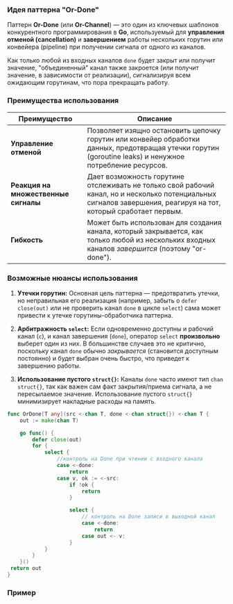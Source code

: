 ### Идея паттерна "Or-Done"
Паттерн **Or-Done** (или **Or-Channel**) — это один из ключевых шаблонов конкурентного программирования в **Go**, используемый для **управления отменой (cancellation)** и **завершением** работы нескольких горутин или конвейера (pipeline) при получении сигнала от одного из каналов.

Как только любой из входных каналов `done` будет закрыт или получит значение, "объединенный" канал также закроется (или получит значение, в зависимости от реализации), сигнализируя всем ожидающим горутинам, что пора прекращать работу.

### Преимущества использования

|**Преимущество**|**Описание**|
|---|---|
|**Управление отменой**|Позволяет изящно остановить цепочку горутин или конвейер обработки данных, предотвращая утечки горутин (goroutine leaks) и ненужное потребление ресурсов.|
|**Реакция на множественные сигналы**|Дает возможность горутине отслеживать не только свой рабочий канал, но и несколько потенциальных сигналов завершения, реагируя на тот, который сработает первым.|
|**Гибкость**|Может быть использован для создания канала, который закрывается, как только любой из нескольких входных каналов _завершится_ (поэтому "or-done").|


### Возможные нюансы использования

1. **Утечки горутин:** Основная цель паттерна — предотвратить утечки, но неправильная его реализация (например, забыть о `defer close(out)` или не проверить канал `done` в цикле `select`) сама может привести к утечке горутины-обработчика паттерна.
    
2. **Арбитражность `select`:** Если одновременно доступны и рабочий канал (`c`), и канал завершения (`done`), оператор `select` **произвольно** выберет один из них. В большинстве случаев это не критично, поскольку канал `done` обычно _закрывается_ (становится доступным постоянно) и будет выбран очень быстро, что приведет к завершению работы.
    
3. **Использование пустого `struct{}`:** Каналы `done` часто имеют тип `chan struct{}`, так как важен сам факт закрытия/приема сигнала, а не пересылаемое значение. Использование пустого `struct{}` минимизирует накладные расходы на память.





```go
func OrDone[T any](src <-chan T, done <-chan struct{}) <-chan T {
	out := make(chan T)

	go func() {
		defer close(out)
		for {
			select {
				//контроль на Done при чтении с входного канала
				case <-done:
				    return
				case v, ok := <-src:
				    if !ok {
					    return
				    }

				    select {
					    // контроль на Done записи в выходной канал
					    case <-done:
						    return
					    case out <- v:
					}
			}
		}
	}()
 return out
}

```



### Пример


 